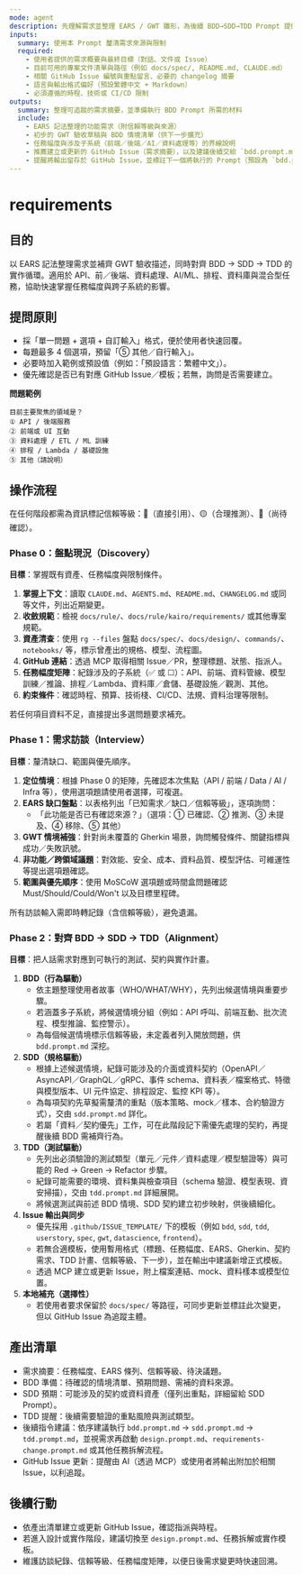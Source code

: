 ```yaml
---
mode: agent
description: 先理解需求並整理 EARS / GWT 雛形，為後續 BDD→SDD→TDD Prompt 提供完整輸入
inputs:
  summary: 使用本 Prompt 釐清需求來源與限制
  required:
    - 使用者提供的需求概要與最終目標（對話、文件或 Issue）
    - 目前可用的專案文件清單與路徑（例如 docs/spec/, README.md, CLAUDE.md）
    - 相關 GitHub Issue 編號與重點留言、必要的 changelog 摘要
    - 語言與輸出格式偏好（預設繁體中文 + Markdown）
    - 必須遵循的時程、技術或 CI/CD 限制
outputs:
  summary: 整理可追蹤的需求摘要，並準備執行 BDD Prompt 所需的材料
  include:
    - EARS 記法整理的功能需求（附信賴等級與來源）
    - 初步的 GWT 驗收草稿與 BDD 情境清單（供下一步擴充）
    - 任務幅度與涉及子系統（前端／後端／AI／資料處理等）的界線說明
    - 推薦建立或更新的 GitHub Issue（需求摘要），以及建議後續交給 `bdd.prompt.md` 的重點題目
    - 提醒將輸出留存於 GitHub Issue，並標註下一個將執行的 Prompt（預設為 `bdd.prompt.md`）
---
```


# requirements

## 目的

以 EARS 記法整理需求並補齊 GWT 驗收描述，同時對齊 BDD → SDD → TDD 的實作循環。適用於 API、前／後端、資料處理、AI/ML、排程、資料庫與混合型任務，協助快速掌握任務幅度與跨子系統的影響。

## 提問原則

- 採「單一問題 + 選項 + 自訂輸入」格式，便於使用者快速回覆。
- 每題最多 4 個選項，預留「⑤ 其他／自行輸入」。
- 必要時加入範例或預設值（例如：「預設語言：繁體中文」）。
- 優先確認是否已有對應 GitHub Issue／模板；若無，詢問是否需要建立。

**問題範例**
```
目前主要聚焦的領域是？
① API / 後端服務
② 前端或 UI 互動
③ 資料處理 / ETL / ML 訓練
④ 排程 / Lambda / 基礎設施
⑤ 其他（請說明）
```

## 操作流程

在任何階段都需為資訊標記信賴等級：🔵（直接引用）、🟡（合理推測）、🔴（尚待確認）。

### Phase 0：盤點現況（Discovery）

**目標**：掌握既有資產、任務幅度與限制條件。

1. **掌握上下文**：讀取 `CLAUDE.md`、`AGENTS.md`、`README.md`、`CHANGELOG.md` 或同等文件，列出近期變更。
2. **收斂規範**：檢視 `docs/rule/`、`docs/rule/kairo/requirements/` 或其他專案規範。
3. **資產清查**：使用 `rg --files` 盤點 `docs/spec/`、`docs/design/`、`commands/`、`notebooks/` 等，標示曾產出的規格、模型、流程圖。
4. **GitHub 連結**：透過 MCP 取得相關 Issue／PR，整理標題、狀態、指派人。
5. **任務幅度矩陣**：紀錄涉及的子系統（✅ 或 ☐）：API、前端、資料管線、模型訓練／推論、排程／Lambda、資料庫／倉儲、基礎設施／觀測、其他。
6. **約束條件**：確認時程、預算、技術棧、CI/CD、法規、資料治理等限制。

若任何項目資料不足，直接提出多選問題要求補充。

### Phase 1：需求訪談（Interview）

**目標**：釐清缺口、範圍與優先順序。

1. **定位情境**：根據 Phase 0 的矩陣，先確認本次焦點（API / 前端 / Data / AI / Infra 等），使用選項題請使用者選擇，可複選。
2. **EARS 缺口盤點**：以表格列出「已知需求／缺口／信賴等級」，逐項詢問：
   - 「此功能是否已有確認來源？」（選項：① 已確認、② 推測、③ 未提及、④ 移除、⑤ 其他）
3. **GWT 情境補強**：針對尚未覆蓋的 Gherkin 場景，詢問觸發條件、關鍵指標與成功／失敗訊號。
4. **非功能／跨領域議題**：對效能、安全、成本、資料品質、模型評估、可維運性等提出選項題確認。
5. **範圍與優先順序**：使用 MoSCoW 選項題或時間盒問題確認 Must/Should/Could/Won't 以及目標里程碑。

所有訪談輸入需即時轉記錄（含信賴等級），避免遺漏。

### Phase 2：對齊 BDD → SDD → TDD（Alignment）

**目標**：把人話需求對應到可執行的測試、契約與實作計畫。

1. **BDD（行為驅動）**
   - 依主題整理使用者故事（WHO/WHAT/WHY），先列出候選情境與重要步驟。
   - 若涵蓋多子系統，將候選情境分組（例如：API 呼叫、前端互動、批次流程、模型推論、監控警示）。
   - 為每個候選情境標示信賴等級，未定義者列入開放問題，供 `bdd.prompt.md` 深挖。
2. **SDD（規格驅動）**
   - 根據上述候選情境，紀錄可能涉及的介面或資料契約（OpenAPI／AsyncAPI／GraphQL／gRPC、事件 schema、資料表／檔案格式、特徵與模型版本、UI 元件協定、排程設定、監控 KPI 等）。
   - 為每項契約先草擬需釐清的重點（版本策略、mock／樣本、合約驗證方式），交由 `sdd.prompt.md` 詳化。
   - 若屬「資料／契約優先」工作，可在此階段記下需優先處理的契約，再提醒後續 BDD 需補齊行為。
3. **TDD（測試驅動）**
   - 先列出必須驗證的測試類型（單元／元件／資料處理／模型驗證等）與可能的 Red → Green → Refactor 步驟。
   - 紀錄可能需要的環境、資料集與檢查項目（schema 驗證、模型表現、資安掃描），交由 `tdd.prompt.md` 詳細展開。
   - 將候選測試與前述 BDD 情境、SDD 契約建立初步映射，供後續細化。
4. **Issue 輸出與同步**
   - 優先採用 `.github/ISSUE_TEMPLATE/` 下的模板（例如 `bdd`, `sdd`, `tdd`, `userstory`, `spec`, `gwt`, `datascience`, `frontend`）。
   - 若無合適模板，使用暫用格式（標題、任務幅度、EARS、Gherkin、契約需求、TDD 計畫、信賴等級、下一步），並在輸出中建議新增正式模板。
   - 透過 MCP 建立或更新 Issue，附上檔案連結、mock、資料樣本或模型位置。
5. **本地補充（選擇性）**
   - 若使用者要求保留於 `docs/spec/` 等路徑，可同步更新並標註此次變更，但以 GitHub Issue 為追蹤主體。

## 產出清單

- 需求摘要：任務幅度、EARS 條列、信賴等級、待決議題。
- BDD 準備：待確認的情境清單、預期問題、需補的資料來源。
- SDD 預期：可能涉及的契約或資料資產（僅列出重點，詳細留給 SDD Prompt）。
- TDD 提醒：後續需要驗證的重點風險與測試類型。
- 後續指令建議：依序建議執行 `bdd.prompt.md` → `sdd.prompt.md` → `tdd.prompt.md`，並視需求再啟動 `design.prompt.md`、`requirements-change.prompt.md` 或其他任務拆解流程。
- GitHub Issue 更新：提醒由 AI（透過 MCP）或使用者將輸出附加於相關 Issue，以利追蹤。

## 後續行動

- 依產出清單建立或更新 GitHub Issue，確認指派與時程。
- 若進入設計或實作階段，建議切換至 `design.prompt.md`、任務拆解或實作模板。
- 維護訪談紀錄、信賴等級、任務幅度矩陣，以便日後需求變更時快速回溯。
